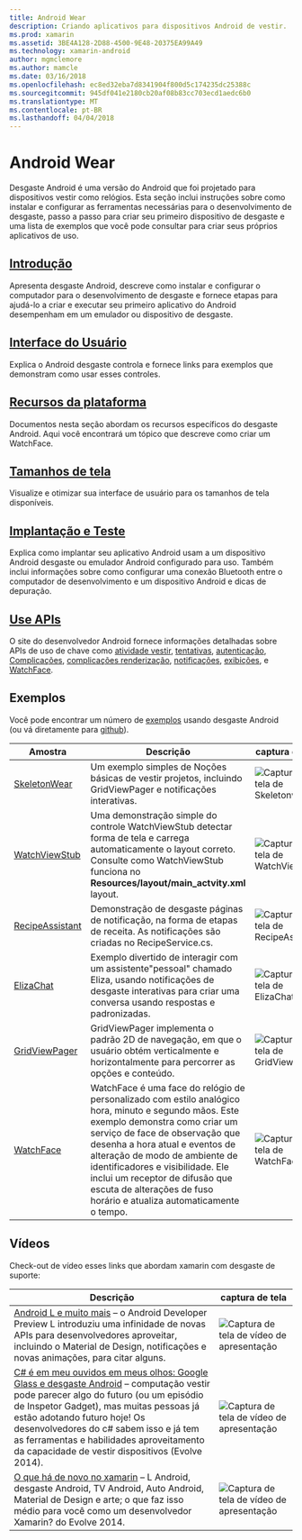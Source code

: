```yaml
---
title: Android Wear
description: Criando aplicativos para dispositivos Android de vestir.
ms.prod: xamarin
ms.assetid: 3BE4A128-2D88-4500-9E48-20375EA99A49
ms.technology: xamarin-android
author: mgmclemore
ms.author: mamcle
ms.date: 03/16/2018
ms.openlocfilehash: ec8ed32eba7d8341904f800d5c174235dc25388c
ms.sourcegitcommit: 945df041e2180cb20af08b83cc703ecd1aedc6b0
ms.translationtype: MT
ms.contentlocale: pt-BR
ms.lasthandoff: 04/04/2018
---
```

# <a name="android-wear"></a>Android Wear

Desgaste Android é uma versão do Android que foi projetado para dispositivos vestir como relógios. Esta seção inclui instruções sobre como instalar e configurar as ferramentas necessárias para o desenvolvimento de desgaste, passo a passo para criar seu primeiro dispositivo de desgaste e uma lista de exemplos que você pode consultar para criar seus próprios aplicativos de uso.

##  <a name="getting-startedandroidwearget-startedindexmd"></a>[Introdução](~/android/wear/get-started/index.md)

Apresenta desgaste Android, descreve como instalar e configurar o computador para o desenvolvimento de desgaste e fornece etapas para ajudá-lo a criar e executar seu primeiro aplicativo do Android desempenham em um emulador ou dispositivo de desgaste.

##  <a name="user-interfaceandroidwearuser-interfaceindexmd"></a>[Interface do Usuário](~/android/wear/user-interface/index.md)

Explica o Android desgaste controla e fornece links para exemplos que demonstram como usar esses controles.

##  <a name="platform-featuresandroidwearplatformindexmd"></a>[Recursos da plataforma](~/android/wear/platform/index.md)

Documentos nesta seção abordam os recursos específicos do desgaste Android. Aqui você encontrará um tópico que descreve como criar um WatchFace.

##  <a name="screen-sizesandroidwearscreen-sizesmd"></a>[Tamanhos de tela](~/android/wear/screen-sizes.md)

Visualize e otimizar sua interface de usuário para os tamanhos de tela disponíveis.

##  <a name="deployment--testingandroidweardeploy-testindexmd"></a>[Implantação e Teste](~/android/wear/deploy-test/index.md)

Explica como implantar seu aplicativo Android usam a um dispositivo Android desgaste ou emulador Android configurado para uso. Também inclui informações sobre como configurar uma conexão Bluetooth entre o computador de desenvolvimento e um dispositivo Android e dicas de depuração.

##  <a name="wear-apishttpsdeveloperandroidcomreferenceandroidsupportwearable"></a>[Use APIs](https://developer.android.com/reference/android/support/wearable)

O site do desenvolvedor Android fornece informações detalhadas sobre APIs de uso de chave como [atividade vestir](https://developer.android.com/reference/android/support/wearable/activity/package-summary.html), [tentativas](https://developer.android.com/reference/com/google/android/wearable/intent/package-summary.html), [autenticação](https://developer.android.com/reference/android/support/wearable/authentication/package-summary.html), [ Complicações](https://developer.android.com/reference/android/support/wearable/complications/package-summary.html), [complicações renderização](https://developer.android.com/reference/android/support/wearable/complications/rendering/package-summary.html), [notificações](https://developer.android.com/reference/android/support/wearable/notifications/package-summary.html), [exibições](https://developer.android.com/reference/android/support/wearable/view/package-summary.html), e [WatchFace](https://developer.android.com/reference/android/support/wearable/watchface/package-summary.html).



## <a name="samples"></a>Exemplos

Você pode encontrar um número de [exemplos](https://developer.xamarin.com/samples/android/Android%20Wear/) usando desgaste Android (ou vá diretamente para [github](https://github.com/xamarin/monodroid-samples/tree/master/wear)). 

|Amostra|Descrição|captura de tela|
|--- |--- |--- |
|[SkeletonWear](https://developer.xamarin.com/samples/SkeletonWear/)|Um exemplo simples de Noções básicas de vestir projetos, incluindo GridViewPager e notificações interativas.|![Captura de tela de Skeletonwear](images/skeleton.png)|
|[WatchViewStub](https://developer.xamarin.com/samples/WatchViewStub/)|Uma demonstração simple do controle WatchViewStub detectar forma de tela e carrega automaticamente o layout correto.  Consulte como WatchViewStub funciona no **Resources/layout/main_actvity.xml** layout.|![Captura de tela de WatchViewStub](images/watchview.png)|
|[RecipeAssistant](https://developer.xamarin.com/samples/RecipeAssistant/)|Demonstração de desgaste páginas de notificação, na forma de etapas de receita. As notificações são criadas no RecipeService.cs.|![Captura de tela de RecipeAssistant](images/recipeassist.png)|
|[ElizaChat](https://developer.xamarin.com/samples/ElizaChat/)|Exemplo divertido de interagir com um assistente"pessoal" chamado Eliza, usando notificações de desgaste interativas para criar uma conversa usando respostas e padronizadas.|![Captura de tela de ElizaChat](images/eliza.png)|
|[GridViewPager](https://developer.xamarin.com/samples/GridViewPager/)|GridViewPager implementa o padrão 2D de navegação, em que o usuário obtém verticalmente e horizontalmente para percorrer as opções e conteúdo.|![Captura de tela de GridViewPager](images/gridviewpager.png)|
|[WatchFace](https://developer.xamarin.com/samples/monodroid/wear/WatchFace)|WatchFace é uma face do relógio de personalizado com estilo analógico hora, minuto e segundo mãos. Este exemplo demonstra como criar um serviço de face de observação que desenha a hora atual e eventos de alteração de modo de ambiente de identificadores e visibilidade. Ele inclui um receptor de difusão que escuta de alterações de fuso horário e atualiza automaticamente o tempo.|![Captura de tela de WatchFace](images/gridviewpager.png)|


##  <a name="videos"></a>Vídeos

Check-out de vídeo esses links que abordam xamarin com desgaste de suporte:

|Descrição|captura de tela|
|--- |--- |
|[Android L e muito mais](http://blog.xamarin.com/webinar-recording-android-l-and-so-much-more/) &ndash; o Android Developer Preview L introduziu uma infinidade de novas APIs para desenvolvedores aproveitar, incluindo o Material de Design, notificações e novas animações, para citar alguns.|![Captura de tela de vídeo de apresentação](images/video-android-l.png)|
|[C# é em meu ouvidos em meus olhos: Google Glass e desgaste Android](https://www.youtube.com/watch?v=80H8tXByZQc) &ndash; computação vestir pode parecer algo do futuro (ou um episódio de Inspetor Gadget), mas muitas pessoas já estão adotando futuro hoje! Os desenvolvedores do c# sabem isso e já tem as ferramentas e habilidades aproveitamento da capacidade de vestir dispositivos (Evolve 2014).|![Captura de tela de vídeo de apresentação](images/video-eyes-ears.png)|
|[O que há de novo no xamarin](https://www.youtube.com/watch?v=Gpqc2XZIQfU) &ndash; L Android, desgaste Android, TV Android, Auto Android, Material de Design e arte; o que faz isso médio para você como um desenvolvedor Xamarin? do Evolve 2014.|![Captura de tela de vídeo de apresentação](Images/video-whats-new.png)|


<!--

March 18
http://blog.xamarin.com/android-wear/

August 14
http://blog.xamarin.com/android-l-developer-preview-android-wear-support/

August 27
http://blog.xamarin.com/tips-for-your-first-android-wear-app/

Watch Face
https://github.com/Redth/Xamarin.Wear.WatchFace
-->
